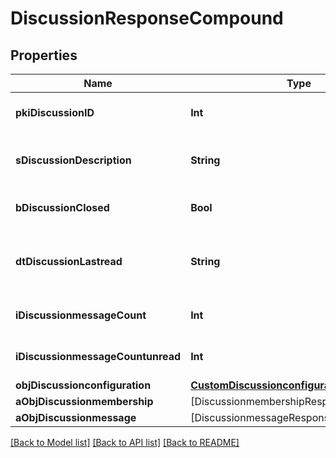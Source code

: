 # DiscussionResponseCompound

## Properties
Name | Type | Description | Notes
------------ | ------------- | ------------- | -------------
**pkiDiscussionID** | **Int** | The unique ID of the Discussion | 
**sDiscussionDescription** | **String** | The description of the Discussion | 
**bDiscussionClosed** | **Bool** | Whether if it&#39;s an closed | 
**dtDiscussionLastread** | **String** | The date the Discussion was last read | [optional] 
**iDiscussionmessageCount** | **Int** | The count of Attachment. | 
**iDiscussionmessageCountunread** | **Int** | The count of Attachment. | 
**objDiscussionconfiguration** | [**CustomDiscussionconfigurationResponse**](CustomDiscussionconfigurationResponse.md) |  | [optional] 
**aObjDiscussionmembership** | [DiscussionmembershipResponseCompound] |  | 
**aObjDiscussionmessage** | [DiscussionmessageResponseCompound] |  | 

[[Back to Model list]](../README.md#documentation-for-models) [[Back to API list]](../README.md#documentation-for-api-endpoints) [[Back to README]](../README.md)


